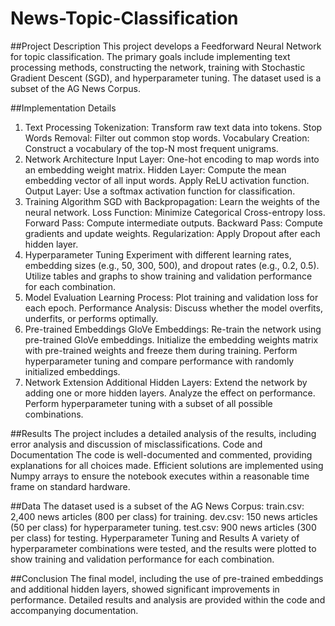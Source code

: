 # News-Topic-Classification

##Project Description
This project develops a Feedforward Neural Network for topic classification. The primary goals include implementing text processing methods, constructing the network, training with Stochastic Gradient Descent (SGD), and hyperparameter tuning. The dataset used is a subset of the AG News Corpus.

##Implementation Details
1. Text Processing
Tokenization: Transform raw text data into tokens.
Stop Words Removal: Filter out common stop words.
Vocabulary Creation: Construct a vocabulary of the top-N most frequent unigrams.
2. Network Architecture
Input Layer: One-hot encoding to map words into an embedding weight matrix.
Hidden Layer:
Compute the mean embedding vector of all input words.
Apply ReLU activation function.
Output Layer: Use a softmax activation function for classification.
3. Training Algorithm
SGD with Backpropagation: Learn the weights of the neural network.
Loss Function: Minimize Categorical Cross-entropy loss.
Forward Pass: Compute intermediate outputs.
Backward Pass: Compute gradients and update weights.
Regularization: Apply Dropout after each hidden layer.
4. Hyperparameter Tuning
Experiment with different learning rates, embedding sizes (e.g., 50, 300, 500), and dropout rates (e.g., 0.2, 0.5).
Utilize tables and graphs to show training and validation performance for each combination.
5. Model Evaluation
Learning Process: Plot training and validation loss for each epoch.
Performance Analysis: Discuss whether the model overfits, underfits, or performs optimally.
6. Pre-trained Embeddings
GloVe Embeddings: Re-train the network using pre-trained GloVe embeddings.
Initialize the embedding weights matrix with pre-trained weights and freeze them during training.
Perform hyperparameter tuning and compare performance with randomly initialized embeddings.
7. Network Extension
Additional Hidden Layers: Extend the network by adding one or more hidden layers.
Analyze the effect on performance.
Perform hyperparameter tuning with a subset of all possible combinations.

##Results
The project includes a detailed analysis of the results, including error analysis and discussion of misclassifications.
Code and Documentation
The code is well-documented and commented, providing explanations for all choices made.
Efficient solutions are implemented using Numpy arrays to ensure the notebook executes within a reasonable time frame on standard hardware.

##Data
The dataset used is a subset of the AG News Corpus:
train.csv: 2,400 news articles (800 per class) for training.
dev.csv: 150 news articles (50 per class) for hyperparameter tuning.
test.csv: 900 news articles (300 per class) for testing.
Hyperparameter Tuning and Results
A variety of hyperparameter combinations were tested, and the results were plotted to show training and validation performance for each combination.

##Conclusion
The final model, including the use of pre-trained embeddings and additional hidden layers, showed significant improvements in performance. Detailed results and analysis are provided within the code and accompanying documentation.
